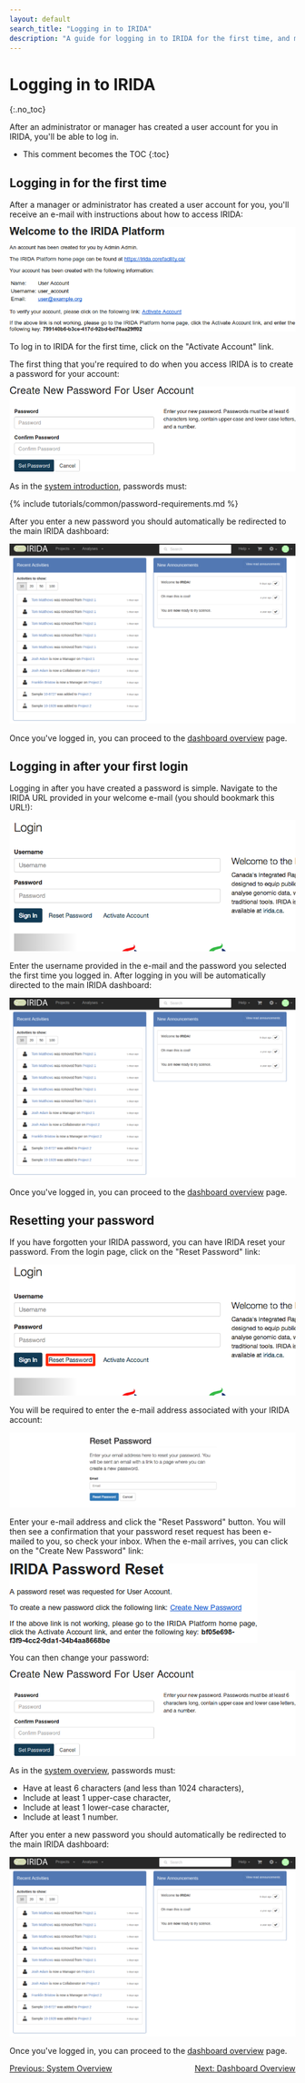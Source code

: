 ```yaml
---
layout: default
search_title: "Logging in to IRIDA"
description: "A guide for logging in to IRIDA for the first time, and more."
---
```


Logging in to IRIDA
===================
{:.no_toc}

After an administrator or manager has created a user account for you in IRIDA, you'll be able to log in.

* This comment becomes the TOC
{:toc}

Logging in for the first time
-----------------------------

After a manager or administrator has created a user account for you, you'll receive an e-mail with instructions about how to access IRIDA:

![User welcome e-mail.](images/user-welcome-email.png)

To log in to IRIDA for the first time, click on the "Activate Account" link.

The first thing that you're required to do when you access IRIDA is to create a password for your account:

![Create password.](images/create-password.png)

As in the [system introduction](..), passwords must:

{% include tutorials/common/password-requirements.md %}

After you enter a new password you should automatically be redirected to the main IRIDA dashboard:

![IRIDA main dashboard](images/irida-dashboard.png)

Once you've logged in, you can proceed to the [dashboard overview](../dashboard) page.

Logging in after your first login
---------------------------------

Logging in after you have created a password is simple. Navigate to the IRIDA URL provided in your welcome e-mail (you should bookmark this URL!):

![IRIDA login screen.](images/irida-login.png)

Enter the username provided in the e-mail and the password you selected the first time you logged in. After logging in you will be automatically directed to the main IRIDA dashboard:

![IRIDA main dashboard.](images/irida-dashboard.png)

Once you've logged in, you can proceed to the [dashboard overview](../dashboard) page.

Resetting your password
-----------------------

If you have forgotten your IRIDA password, you can have IRIDA reset your password. From the login page, click on the "Reset Password" link:

![IRIDA login screen, password reset highlighted.](images/irida-login-password-reset.png)

You will be required to enter the e-mail address associated with your IRIDA account:

![Password reset page.](images/password-reset.png)

Enter your e-mail address and click the "Reset Password" button. You will then see a confirmation that your password reset request has been e-mailed to you, so check your inbox. When the e-mail arrives, you can click on the "Create New Password" link:

![Password reset request e-mail.](images/password-reset-email.png)

You can then change your password:

![Create password.](images/create-password.png)

As in the [system overview](../system-overview), passwords must:

* Have at least 6 characters (and less than 1024 characters),
* Include at least 1 upper-case character,
* Include at least 1 lower-case character,
* Include at least 1 number.

After you enter a new password you should automatically be redirected to the main IRIDA dashboard:

![IRIDA main dashboard](images/irida-dashboard.png)

Once you've logged in, you can proceed to the [dashboard overview](../dashboard) page.

<a href="../system-overview/">Previous: System Overview</a><a href="../dashboard/" style="float: right;">Next: Dashboard Overview</a>
